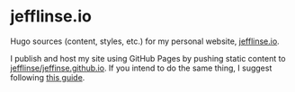 # jefflinse.io

Hugo sources (content, styles, etc.) for my personal website, [jefflinse.io](https://jefflinse.io).

I publish and host my site using GitHub Pages by pushing static content to [jefflinse/jeffinse.github.io](https://github.com/jefflinse/jefflinse.github.io). If you intend to do the same thing, I suggest following [this guide](https://gohugo.io/hosting-and-deployment/hosting-on-github/).
